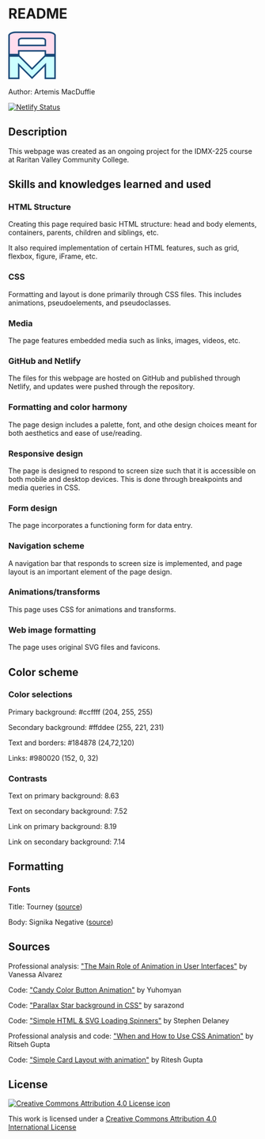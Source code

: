 # README

![A M icon](img/favicon-96x96.png)

Author: Artemis MacDuffie

[![Netlify Status](https://api.netlify.com/api/v1/badges/549e816f-a343-455f-af31-6406ab6e8817/deploy-status)](https://app.netlify.com/sites/about-me-artemismacduffie/deploys)

## Description

This webpage was created as an ongoing project for the IDMX-225 course at Raritan Valley Community College.

## Skills and knowledges learned and used

### HTML Structure

Creating this page required basic HTML structure: head and body elements, containers, parents, children and siblings, etc.

It also required implementation of certain HTML features, such as grid, flexbox, figure, iFrame, etc.

### CSS

Formatting and layout is done primarily through CSS files. This includes animations, pseudoelements, and pseudoclasses.

### Media

The page features embedded media such as links, images, videos, etc.

### GitHub and Netlify

The files for this webpage are hosted on GitHub and published through Netlify, and updates were pushed through the repository.

### Formatting and color harmony

The page design includes a palette, font, and othe design choices meant for both aesthetics and ease of use/reading.

### Responsive design

The page is designed to respond to screen size such that it is accessible on both mobile and desktop devices. This is done through breakpoints and media queries in CSS.

### Form design

The page incorporates a functioning form for data entry.

### Navigation scheme

A navigation bar that responds to screen size is implemented, and page layout is an important element of the page design.

### Animations/transforms

This page uses CSS for animations and transforms.

### Web image formatting

The page uses original SVG files and favicons.

## Color scheme

### Color selections

Primary background: #ccffff (204, 255, 255)

Secondary background: #ffddee (255, 221, 231)

Text and borders: #184878 (24,72,120)

Links: #980020 (152, 0, 32)

### Contrasts

Text on primary background: 8.63

Text on secondary background: 7.52

Link on primary background: 8.19

Link on secondary background: 7.14

## Formatting

### Fonts

Title: Tourney ([source](https://fonts.google.com/specimen/Tourney))

Body: Signika Negative ([source](https://fonts.google.com/specimen/Signika+Negative))

## Sources

Professional analysis: ["The Main Role of Animation in User Interfaces"](https://www.youtube.com/watch?v=uWvObpfrwjs) by Vanessa Alvarez

Code: ["Candy Color Button Animation"](https://codepen.io/yuhomyan/pen/OJMejWJ) by Yuhomyan

Code: ["Parallax Star background in CSS"](https://codepen.io/sarazond/pen/LYGbwj) by sarazond

Code: ["Simple HTML & SVG Loading Spinners"](https://codepen.io/sdelaney/pen/wWdxPe) by Stephen Delaney

Professional analysis and code: ["When and How to Use CSS Animation"](https://www.talentica.com/blogs/when-and-how-to-use-css-animation) by Ritseh Gupta

Code: ["Simple Card Layout with animation"](https://codepen.io/ritesh-gupta-the-sasster/pen/zYoLOYo) by Ritesh Gupta

## License

[![Creative Commons Attribution 4.0 License icon](https://i.creativecommons.org/l/by/4.0/88x31.png)](http://creativecommons.org/licenses/by/4.0)

This work is licensed under a [Creative Commons Attribution 4.0 International License](http://creativecommons.org/licenses/by/4.0)
